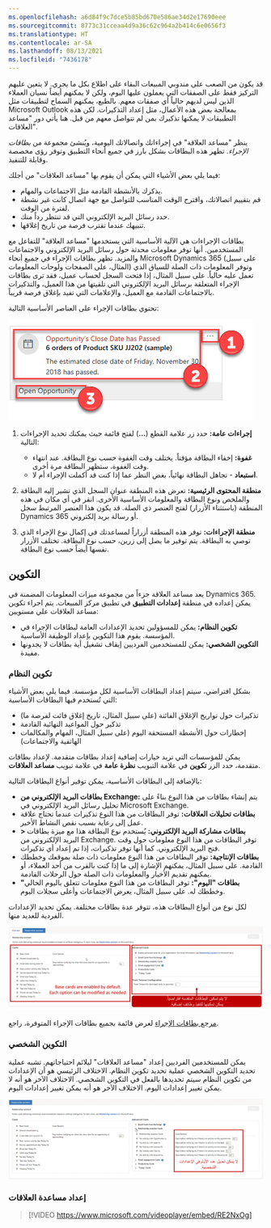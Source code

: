 ```yaml
---
ms.openlocfilehash: a6d84f9c7dce5b85bd670e586ae34d2e17690eee
ms.sourcegitcommit: 8773c31cceaa4d9a36c62c964a2b414c6e0656f3
ms.translationtype: HT
ms.contentlocale: ar-SA
ms.lasthandoff: 08/13/2021
ms.locfileid: "7436178"
---
```

قد يكون من الصعب على مندوبي المبيعات البقاء على اطلاع بكل ما يجري. لا يتعين عليهم التركيز فقط على الصفقات التي يعملون عليها اليوم، ولكن لا يمكنهم أيضاً نسيان العملاء الذين ليس لديهم حالياً أي صفقات معهم. بالطبع، يمكنهم السماح لتطبيقات مثل Microsoft Outlook بمعالجة بعض هذه الأعمال، مثل إعداد التذكيرات. لكن هذه التطبيقات لا يمكنها تذكيرك بمن لم تتواصل معهم من قبل. هنا يأتي دور "مساعد العلاقات".

ينظر "مساعد العلاقة" في إجراءاتك واتصالاتك اليومية، ويُنشئ مجموعة من *بطاقات الإجراء*. تظهر هذه البطاقات بشكل بارز في جميع أنحاء التطبيق وتوفر رؤى مخصصة وقابلة للتنفيذ.

فيما يلي بعض الأشياء التي يمكن أن يقوم بها "مساعد العلاقات" من أجلك:

- يذكرك بالأنشطة القادمة مثل الاجتماعات والمهام.
- قم بتقييم اتصالاتك، واقترح الوقت المناسب للتواصل مع جهة اتصال كانت غير نشطة لفترة من الوقت.
- حدد رسائل البريد الإلكتروني التي قد تنتظر رداً منك.
- تنبيهك عندما تقترب فرصة من تاريخ إغلاقها.

بطاقات الإجراءات هي الآلية الأساسية التي يستخدمها "مساعد العلاقة" للتفاعل مع المستخدمين. أنها توفر معلومات محدثة حول رسائل البريد الإلكتروني والاجتماعات والمزيد. تظهر بطاقات الإجراء في جميع أنحاء Microsoft Dynamics 365 (على سبيل المثال، على الصفحات ولوحات المعلومات) وتوفر المعلومات ذات الصلة للسياق الذي تعمل عليه حالياً. على سبيل المثال، إذا فتحت السجل لحساب عميل، فقد ترى بطاقات الإجراء المتعلقة برسائل البريد الإلكتروني التي تلقيتها من هذا العميل، والتذكيرات بالاجتماعات القادمة مع العميل، والإعلامات التي تفيد بإغلاق فرصة قريباً.

تحتوي بطاقات الإجراء على العناصر الأساسية التالية:

![يتم تمييز عناصر بطاقة الإجراء. 1 هو زر علامة القطع، و 2 هو محتوى الفرصة قد انقضى، و 3 هو زر فتح الفرصة.](../media/el-unit2-1.png)

1. **إجراءات عامة:** حدد زر علامة القطع (**...**) لفتح قائمة حيث يمكنك تحديد الإجراءات التالية:

    - **غفوة:** إخفاء البطاقة مؤقتاً. يختلف وقت الغفوة حسب نوع البطاقة. عند انتهاء وقت الغفوة، ستظهر البطاقة مرة أخرى.
    - **استبعاد** - تجاهل البطاقة نهائياً، بغض النظر عما إذا كنت قد أكملت الإجراء أم لا.

2. **منطقة المحتوى الرئيسية:** تعرض هذه المنطقة عنوان السجل الذي تشير إليه البطاقة والملخص ونوع البطاقة والمعلومات الأساسية الأخرى. انقر في أي مكان في هذه المنطقة (باستثناء الأزرار) لفتح العنصر ذي الصلة. قد يكون هذا العنصر المرتبط سجل Dynamics 365 أو رسالة بريد إلكتروني.
3. **منطقة الإجراءات:** توفر هذه المنطقة أزراراً لمساعدتك في إكمال نوع الإجراء الذي توصي به البطاقة. يتم توفير ما يصل إلى زرين، حسب نوع البطاقة. تختلف الأزرار نفسها أيضاً حسب نوع البطاقة.

## <a name="configuration"></a>التكوين

يعد مساعد العلاقة جزءاً من مجموعة ميزات المعلومات المضمنة في Dynamics 365. يمكن إعداده في منطقة **إعدادات التطبيق** في تطبيق مركز المبيعات. يتم اجراء تكوين مساعد العلاقات علي مستويين:

- **تكوين النظام:** يمكن للمسؤولين تحديد الإعدادات العامة لبطاقات الإجراء في المؤسسة. يقوم هذا التكوين بإعداد الوظيفة الأساسية.
- **التكوين الشخصي:** يمكن للمستخدمين الفرديين إيقاف تشغيل أية بطاقات لا يجدونها مفيدة.

### <a name="system-configuration"></a>تكوين النظام

بشكل افتراضي، سيتم إعداد البطاقات الأساسية لكل مؤسسة. فيما يلي بعض الأشياء التي تُستخدم فيها البطاقات الأساسية:

- تذكيرات حول تواريخ الإغلاق الفائتة (على سبيل المثال، تاريخ إغلاق فائت لفرصة ما)
- تذكير حول المواعيد النهائية القادمة
- إخطارات حول الأنشطة المستحقة اليوم (على سبيل المثال، المهام والمكالمات الهاتفية والاجتماعات)

يمكن للمؤسسات التي تريد خيارات إضافية إعداد بطاقات متقدمة. لإعداد بطاقات متقدمة، حدد الزر **تكوين** في علامة التبويب **نظرة عامة** في علامة تبويب **مساعد العلاقات**.

بالإضافة إلى البطاقات الأساسية، يمكن توفير أنواع البطاقات التالية:

- **بطاقات البريد الإلكتروني من Exchange:** يتم إنشاء بطاقات من هذا النوع بناءً على تحليل رسائل البريد الإلكتروني في Microsoft Exchange.
- **بطاقات تحليلات العلاقات:** توفر البطاقات من هذا النوع تذكيرات عندما تحتاج علاقة عمل إلى رعاية بسبب نقص النشاط الأخير.
- **> بطاقات مشاركة البريد الإلكتروني:** يُستخدم نوع البطاقة هذا مع ميزة بطاقات البريد الإلكتروني من Exchange. توفر البطاقات من هذا النوع معلومات حول وقت فتح البريد الإلكتروني. كما أنها توفر تذكيرات، إذا تم إعداد أي تذكيرات.
- **بطاقات الإنتاجية:** توفر البطاقات من هذا النوع معلومات ذات صلة بموقعك وخططك القادمة. على سبيل المثال، يمكنهم الإشارة إلى ما إذا كنت بالقرب من أحد العملاء، أو يمكنهم تقديم الأخبار والمعلومات ذات الصلة حول الرحلات القادمة.
- **"بطاقات "اليوم":** توفر البطاقات من هذا النوع معلومات تتعلق باليوم الحالي وخططك له. على سبيل المثال، يعرض الاجتماعات وأعلى سجلات اليوم.

لكل نوع من أنواع البطاقات هذه، تتوفر عدة بطاقات مختلفة. يمكن تحديد الإعدادات الفردية للعديد منها.

![إعداد البطاقات الأساسية والبطاقات المتقدمة. يتم تمكين البطاقات الأساسية بشكل افتراضي. يمكن تعديل كل خيار حسب الحاجة. لا يتم تمكين البطاقات المتقدمة افتراضياً. يمكن تمكينها لإضافة وظائف.](../media/el-unit2-2.png)

لعرض قائمة بجميع بطاقات الإجراء المتوفرة، راجع [‎مرجع بطاقات الإجراء](/dynamics365/customer-engagement/sales-enterprise/action-cards-reference).

### <a name="personal-configuration"></a>التكوين الشخصي

يمكن للمستخدمين الفرديين إعداد "مساعد العلاقات" ليلائم احتياجاتهم. تشبه عملية تحديد التكوين الشخصي عملية تحديد تكوين النظام. الاختلاف الرئيسي هو أن الإعدادات من تكوين النظام سيتم تحديدها بالفعل في التكوين الشخصي. الاختلاف الآخر هو أنه لا يمكن تغيير إعدادات اليوم. الاختلاف الآخر هو أنه يمكن تغيير إعدادات اليوم.

![إعدادات اليوم غير متوفرة في التكوين الشخصي. لا يمكن تعديل عدد الأيام في الإعدادات الشخصية.](../media/el-unit2-3.png)

### <a name="setting-up-the-relationship-assistant"></a>إعداد مساعدة العلاقات

> [!VIDEO https://www.microsoft.com/videoplayer/embed/RE2NxOg]
